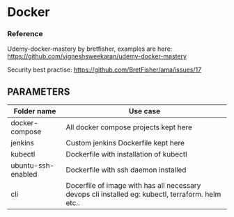 # Docker

### Reference
Udemy-docker-mastery by bretfisher, examples are here: https://github.com/vigneshsweekaran/udemy-docker-mastery

Security best practise: https://github.com/BretFisher/ama/issues/17

## PARAMETERS
|Folder name|Use case| 
|----|-----|
|docker-compose|All docker compose projects kept here|
|jenkins|Custom jenkins Dockerfile kept here|
|kubectl|Dockerfile with installation of kubectl|
|ubuntu-ssh-enabled|Dockerfile with ssh daemon installed|
|cli|Docerfile of image with has all necessary devops cli installed eg: kubectl, terraform. helm etc.. |
